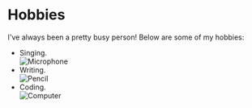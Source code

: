 # Hobbies
I've always been a pretty busy person! Below are some of my hobbies:

* Singing.    
![Microphone](https://media.istockphoto.com/vectors/cartoon-isolated-microphone-vector-illustration-vector-id1181545488?k=20&m=1181545488&s=612x612&w=0&h=COpCOTqZ08ZndIvLocQR6yPa7jisGJsaWrVWh3kDTl0=)      
* Writing.     
![Pencil](https://static.vecteezy.com/system/resources/previews/002/036/804/original/pencil-cartoon-doodle-hand-drawn-concept-kawaii-illustration-vector.jpg)     
* Coding.      
![Computer](https://lh3.googleusercontent.com/proxy/8jHwn98KBOAMIGg7CDrgIPF0TWQ_RLtF8V2qg4z0gDc__BDjGPgftHeD-mrfwWx_NqU0QJyEhSBxa-kbabgiQLUCwDwGPDg)        
